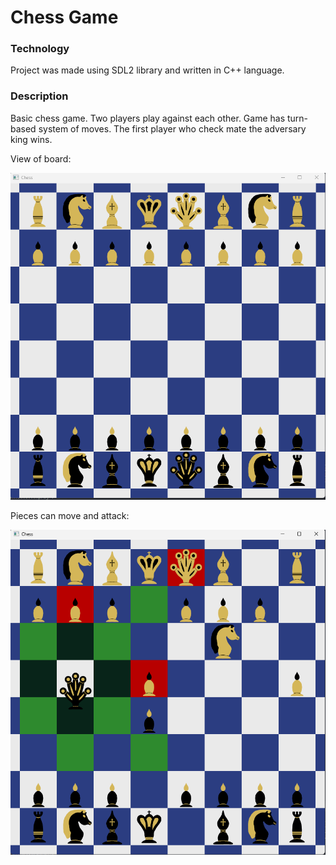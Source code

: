 # Chess Game

### Technology
Project was made using SDL2 library and written in C++ language.

### Description
Basic chess game. Two players play against each other.
Game has turn-based system of moves.
The first player who check mate the adversary king wins.

View of board:

 ![Board view](./docImg/board.png)

 Pieces can move and attack:

 ![Example move](./docImg/example_move.png)
